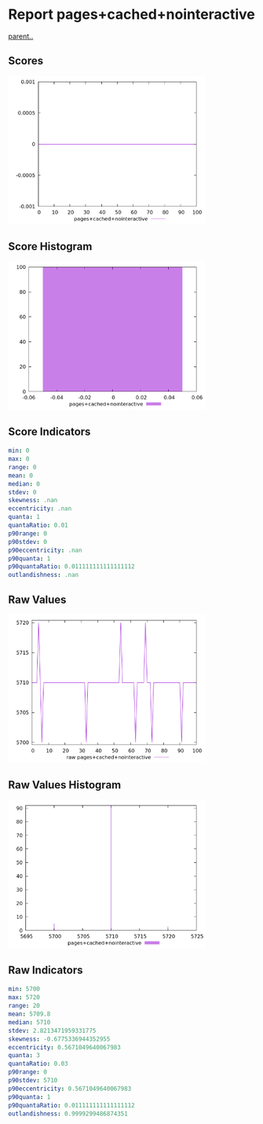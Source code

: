 # Report pages+cached+nointeractive

[parent..](./..)  


## Scores

![score](./score.png)  

## Score Histogram

![hist](./hist.png)  

## Score Indicators

```yaml
min: 0
max: 0
range: 0
mean: 0
median: 0
stdev: 0
skewness: .nan
eccentricity: .nan
quanta: 1
quantaRatio: 0.01
p90range: 0
p90stdev: 0
p90eccentricity: .nan
p90quanta: 1
p90quantaRatio: 0.011111111111111112
outlandishness: .nan

```

## Raw Values

![raw](./raw.png)  

## Raw Values Histogram

![raw hist](./raw_hist.png)  

## Raw Indicators

```yaml
min: 5700
max: 5720
range: 20
mean: 5709.8
median: 5710
stdev: 2.8213471959331775
skewness: -0.6775336944352955
eccentricity: 0.5671049640067983
quanta: 3
quantaRatio: 0.03
p90range: 0
p90stdev: 5710
p90eccentricity: 0.5671049640067983
p90quanta: 1
p90quantaRatio: 0.011111111111111112
outlandishness: 0.9999299486874351

```

<style>
  img {
    max-width: 80%;
  }
</style>
      
